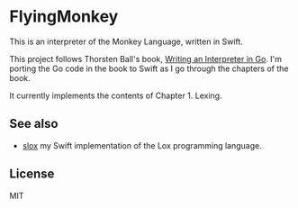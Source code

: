 # FlyingMonkey

This is an interpreter of the Monkey Language, written in Swift.

This project follows Thorsten Ball's book, [Writing an Interpreter in Go](https://interpreterbook.com). I'm porting the Go code in the book to Swift as I go through the chapters of the book.

It currently implements the contents of Chapter 1. Lexing.

## See also
* [slox](https://github.com/hashemi/slox) my Swift implementation of the Lox programming language.

## License
MIT
